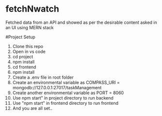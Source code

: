 # fetchNwatch
Fetched data from an API and showed as per the desirable content asked in an UI using MERN stack

#Project Setup
1. Clone this repo
2. Open in vs code
3. cd project
4. npm install
5. cd frontend
6. npm install
7. Create a .env file in root folder
8. Create an environmental variable as COMPASS_URI = mongodb://127.0.0.1:27017/taskManagement
9. Create another environmental variable as PORT = 8060
10. Use npm start" in project directory to run backend
11. Use "npm start" in frontend directory to run frontend
12. And you are all set..

